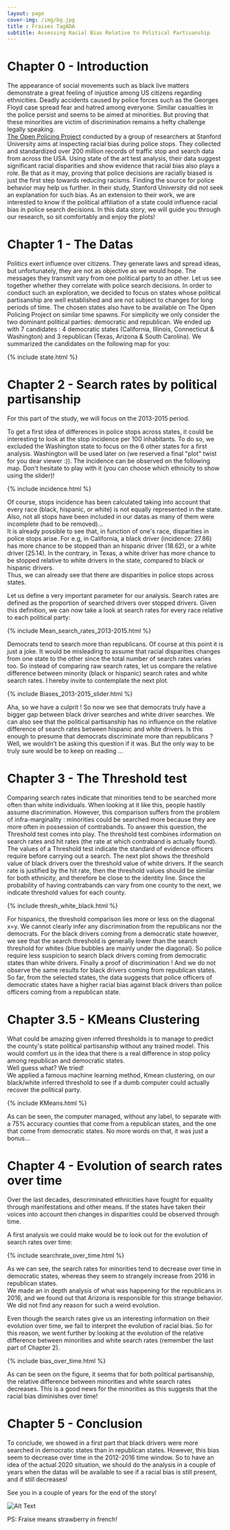 ```yaml
---
layout: page
cover-img: /img/bg.jpg
title : Fraises TagADA
subtitle: Assessing Racial Bias Relative to Political Partisanship
---
```


# Chapter 0 - Introduction

The appearance of social movements such as black live matters demonstrate a great feeling of injustice among US citizens regarding ethnicities. Deadly accidents caused by police forces such as the Georges Floyd case spread fear and hatred among everyone. Similar casualties in the police persist and seems to be aimed at minorities. But proving that these minorities are victim of discrimination remains a hefty challenge legally speaking.<br>
<a href="https://openpolicing.stanford.edu">The Open Policing Project</a> conducted by a group of researchers at Stanford University aims at inspecting racial bias during police stops. They collected and standardized over 200 million records of traffic stop and search data from across the USA. Using state of the art test analysis, their data suggest significant racial disparities and show evidence that racial bias also plays a role.
Be that as it may, proving that police decisions are racially biased is just the first step towards reducing racisms. Finding the source for police behavior may help us further. In their study, Stanford University did not seek an explanation for such bias. As an extension to their work, we are interested to know if the political affiliation of a state could influence racial bias in police search decisions. In this data story, we will guide you through our research, so sit comfortably and enjoy the plots!

# Chapter 1 - The Datas

Politics exert influence over citizens. They generate laws and spread ideas, but unfortunately, they are not as objective as we would hope. The messages they transmit vary from one political party to an other. Let us see together whether they correlate with police search decisions.
In order to conduct such an exploration, we decided to focus on states whose political partisanship are well established and are not subject to changes for long periods of time. The chosen states also have to be available on The Open Policing Project on similar time spawns. For simplicity we only consider the two dominant political parties: democratic and republican. We ended up with 7 candidates : 4 democratic states (California, Illinois, Connecticut & Washington) and 3 republican (Texas, Arizona & South Carolina). We summarized the candidates on the following map for you:

{% include state.html %}

# Chapter 2 - Search rates by political partisanship

For this part of the study, we will focus on the 2013-2015 period.

To get a first idea of differences in police stops across states, it could be interesting to look at the stop incidence per 100 inhabitants. To do so, we excluded the Washington state to focus on the 6 other states for a first analysis. Washington will be used later on (we reserved a final "plot" twist for you dear viewer :)). The incidence can be observed on the following map. Don't hesitate to play with it (you can choose which ethnicity to show using the slider)!

{% include incidence.html %}

Of course, stops incidence has been calculated taking into account that every race (black, hispanic, or white) is not equally represented in the state. Also, not all stops have been included in our datas as many of them were incomplete (had to be removed)... <br>
It is already possible to see that, in function of one's race, disparities in police stops arise. For e.g, in California, a black driver (incidence: 27.86) has more chance to be stopped than an hispanic driver (18.62), or a white driver (25.14). In the contrary, in Texas, a white driver has more chance to be stopped relative to white drivers in the state, compared to black or hispanic drivers. <br>
Thus, we can already see that there are disparities in police stops across states.

Let us define a very important parameter for our analysis. Search rates are defined as the proportion of searched drivers over stopped drivers.
Given this definition, we can now take a look at search rates for every race relative to each political party:

{% include Mean_search_rates_2013-2015.html %}

 Democrats tend to search more than republicans. Of course at this point it is just a joke. It would be misleading to assume that racial disparities changes from one state to the other since the total number of search rates varies too. So instead of comparing raw search rates, let us compare the relative difference between minority (black or hispanic) search rates and white search rates. I hereby invite to contemplate the next plot.

{% include Biases_2013-2015_slider.html %}

Aha, so we have a culprit ! So now we see that democrats truly have a bigger gap between black driver searches and white driver searches. We can also see that the political partisanship has no influence on the relative difference of search rates between hispanic and white drivers. Is this enough to presume that democrats discriminate more than republicans ? Well, we wouldn’t be asking this question if it was. But the only way to be truly sure would be to keep on reading …

# Chapter 3 - The Threshold test
Comparing search rates indicate that minorities tend to be searched more often than white individuals. When looking at it like this, people hastily assume discrimination. However, this comparison suffers from the problem of infra-marginality : minorities could be searched more because they are more often in possession of contrabands. To answer this question, the Threshold test comes into play. The threshold test combines information on search rates and hit rates (the rate at which contraband is actually found). The values of a Threshold test indicate the standard of evidence officers require before carrying out a search. The next plot shows the threshold value of black drivers over the threshold value of white drivers. If the search rate is justified by the hit rate, then the threshold values should be similar for both ethnicity, and therefore be close to the identity line. Since the probability of having contrabands can vary from one county to the next, we indicate threshold values for each county.

{% include thresh_white_black.html %}

For hispanics, the threshold comparison lies more or less on the diagonal x=y. We cannot clearly infer any discrimination from the republicans nor the democrats. For the black drivers coming from a democratic state however, we see that the search threshold is generally lower than the search threshold for whites (blue bubbles are mainly under the diagonal). So police require less suspicion to search black drivers coming from democratic states than white drivers. Finally a proof of discrimination ! And we do not observe the same results for black drivers coming from republican states. So far, from the selected states, the data suggests that police officers of democratic states have a higher racial bias against black drivers than police officers coming from a republican state.

# Chapter 3.5 - KMeans Clustering

What could be amazing given inferred thresholds is to manage to predict the county's state political partisanship without any trained model. This would comfort us in the idea that there is a real difference in stop policy among republican and democratic states.<br>
Well guess what? We tried! <br>
We applied a famous machine learning method, Kmean clustering, on our black/white inferred threshold to see if a dumb computer could actually recover the political party.

{% include KMeans.html %}

As can be seen, the computer managed, without any label, to separate with a 75% accuracy counties that come from a republican states, and the one that come from democratic states.
No more words on that, it was just a bonus... 

# Chapter 4 - Evolution of search rates over time

Over the last decades, descriminated ethnicities have fought for equality through manifestations and other means. If the states have taken their voices into account then changes in disparities could be observed through time.  <br>

A first analysis we could make would be to look out for the evolution of search rates over time:

{% include searchrate_over_time.html %}

As we can see, the search rates for minorities tend to decrease over time in democratic states, whereas they seem to strangely increase from 2016 in republican states. <br>
We made an in depth analysis of what was happening for the republicans in 2016, and we found out that Arizona is responsible for this strange behavior. We did not find any reason for such a weird evolution. <br>

Even though the search rates give us an interesting information on their evolution over time, we fail to interpret the evolution of racial bias. So for this reason, we went further by looking at the evolution of the relative difference between minorities and white search rates (remember the last part of Chapter 2).

{% include bias_over_time.html %}

As can be seen on the figure, it seems that for both political partisanship, the relative difference between minorities and white search rates decreases. This is a good news for the minorities as this suggests that the racial bias diminishes over time!

# Chapter 5 - Conclusion

To conclude, we showed in a first part that black drivers were more searched in democratic states than in republican states. However, this bias seem to decrease over time in the 2012-2016 time window. So to have an idea of the actual 2020 situation, we should do the analysis in a couple of years when the datas will be available to see if a racial bias is still present, and if still decreases!

See you in a couple of years for the end of the story!

![Alt Text](https://media.giphy.com/media/dCB2smaPUGHibtEQXi/giphy.gif)

PS: Fraise means strawberry in french!
